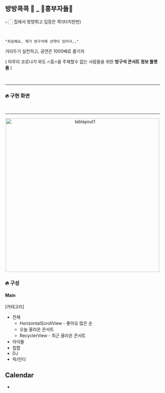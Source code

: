 ## 방방콕콕 📱 _ 🕺흥부자들💃

👉🏻 집에서 방방뛰고 입장은 콕!(터치한번)

<br>

~~~
"죄송해요, 제가 방구석에 선약이 있어서,,"
~~~

거리두기 실천하고, 공연은 1000배로 즐기자

( 아무리 코로나가 와도 🔥흥🔥을 주체할수 없는 사람들을 위한 **방구석 콘서트 정보 플랫폼** )

<br>

---

### 🔥 구현 화면

<br>

---

<p align="center">
<img src="https://user-images.githubusercontent.com/52772787/83956526-01644580-a89a-11ea-9deb-f249481dc57b.png" alt="tablayout1" height="500px" />
</p>


### 🔥 구성

#### Main

[카테고리]
* 전체
  * HorizontalScrollView - 좋아요 많은 순
  * 오늘 올라온 콘서트
  * RecyclerView - 최근 올라온 콘서트
* 아이돌
* 힙합
* DJ
* 락/인디

## Calendar
* 



